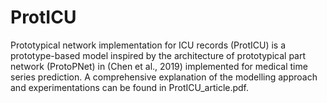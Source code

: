 # ProtICU

Prototypical network implementation for ICU records (ProtICU) is a prototype-based model inspired by the architecture of prototypical part network (ProtoPNet) in (Chen et al., 2019) implemented for medical time series prediction. A comprehensive explanation of the modelling approach and experimentations can be found in ProtICU_article.pdf.
